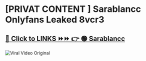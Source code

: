 
 # [PRIVAT CONTENT ] Sarablancc Onlyfans Leaked 8vcr3

## <h2><a href="https://clipsfans.com/Sarablancc&ref=git">🔗 Click to LINKS ⏩⏩ 👉 🟢 Sarablancc </a></h2>

<a href="https://clipsfans.com/Sarablancc&ref=git" rel="nofollow" data-target="animated-image.originalLink"><img src="https://i.ibb.co.com/xMMVF88/686577567.gif" alt="Viral Video Original" style="max-width: 100%; display: inline-block;" data-target="animated-image.originalImage"></a>

